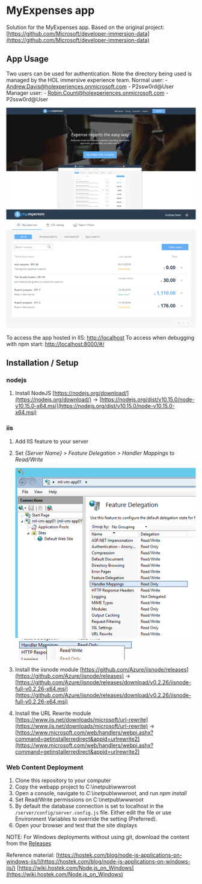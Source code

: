 # MyExpenses app

Solution for the MyExpenses app. Based on the original project: [https://github.com/Microsoft/developer-immersion-data](https://github.com/Microsoft/developer-immersion-data)

## App Usage

Two users can be used for authentication. Note the directory being used is managed by the HOL immersive experience team.
Normal user: - Andrew.Davis@holexperiences.onmicrosoft.com - P2ssw0rd@User
Manager user: - Robin.Count@holexperiences.onmicrosoft.com - P2ssw0rd@User

![MyExpenses01.png](./images/MyExpenses01.png)
![MyExpenses02.png](./images/MyExpenses02.png)

To access the app hosted in IIS: [http://localhost](http://localhost/#/)
To access when debugging with npm start: [http://localhost:8000/#/](http://localhost:8000/#/)


## Installation / Setup

### nodejs

1. Install NodeJS [https://nodejs.org/download/](https://nodejs.org/download/) -> [https://nodejs.org/dist/v10.15.0/node-v10.15.0-x64.msi](https://nodejs.org/dist/v10.15.0/node-v10.15.0-x64.msi)

### iis

1. Add IIS feature to your server
1. Set _*{Server Name} > Feature Delegation > Handler Mappings*_ to *Read/Write*

    ![IIS.HandlerMappings01.png](./images/IIS.HandlerMappings01.png)
    ![IIS.HandlerMappings02.png](./images/IIS.HandlerMappings02.png)

1. Install the iisnode module [https://github.com/Azure/iisnode/releases](https://github.com/Azure/iisnode/releases) -> [https://github.com/Azure/iisnode/releases/download/v0.2.26/iisnode-full-v0.2.26-x64.msi](https://github.com/Azure/iisnode/releases/download/v0.2.26/iisnode-full-v0.2.26-x64.msi)
1. Install the URL Rewrite module [https://www.iis.net/downloads/microsoft/url-rewrite](https://www.iis.net/downloads/microsoft/url-rewrite) -> [https://www.microsoft.com/web/handlers/webpi.ashx?command=getinstallerredirect&appid=urlrewrite2](https://www.microsoft.com/web/handlers/webpi.ashx?command=getinstallerredirect&appid=urlrewrite2)

### Web Content Deployment

1. Clone this repository to your computer
1. Copy the webapp project to C:\inetpub\wwwroot
1. Open a console, navigate to _*C:\inetpub\wwwroot*_, and run *npm install*
1. Set Read/Write permissions on C:\inetpub\wwwroot
1. By default the database connection is set to localhost in the `/server/config/server.config.js` file. Either edit the file or use Environment Variables to override the setting (Preferred).
1. Open your browser and test that the site displays

NOTE: For Windows deployments without using git, download the content from the [Releases](https://github.com/Matticusau/MyExpensesSampleApp/releases/tag/1.0.0)

Reference material: [https://hostek.com/blog/node-js-applications-on-windows-iis/](https://hostek.com/blog/node-js-applications-on-windows-iis/)
[https://wiki.hostek.com/Node.js_on_Windows](https://wiki.hostek.com/Node.js_on_Windows)

